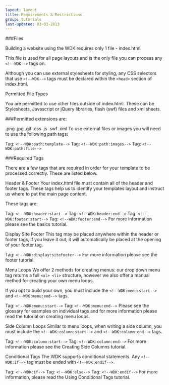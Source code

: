 ```yaml
---
layout: layout
title: Requirements & Restrictions
group: tutorials
last-updated: 03-03-2013
---
```


###Files

Building a website using the WDK requires only 1 file - index.html. 

This file is used for all page layouts and is the only file you can process any `<!--WDK-->` tags on.

Although you can use external stylesheets for styling, any CSS selectors that use `<!--WDK-->` tags must be declared within the `<head>` section of index.html.

Permitted File Types

You are permitted to use other files outside of index.html. These can be Stylesheets, Javascript or jQuery libraries, flash (swf) files and xml sheets.

###Permitted extensions are:

.png 
.jpg 
.gif 
.css 
.js 
.swf 
.xml
To use external files or images you will need to use the following path tags:

Tag: `<!--WDK:path:template-->`
Tag: `<!--WDK:path:images-->`
Tag: `<!--WDK:path:file-->`

###Required Tags

There are a few tags that are required in order for your template to be processed correctly. 
These are listed below.

Header & Footer
Your index.html file must contain all of the header and footer tags. These tags help us to identify your templates layout and instruct us where to put the main page content. 

These tags are:

Tag: `<!--WDK:header:start-->`
Tag: `<!--WDK:header:end-->`
Tag: `<!--WDK:footer:start-->`
Tag: `<!--WDK:footer:end-->`
For more information please see the basics tutorial.

Display Site Footer
This tag may be placed anywhere within the header or footer tags, if you leave it out, it will automatically be placed at the opening of your footer tag.

Tag: `<!--WDK:display:sitefooter-->`
For more information please see the footer tutorial.

Menu Loops
We offer 2 methods for creating menus: our drop down menu tag returns a full `<ul> <li>` structure, however we also offer a manual method for creating your own menu loops. 

If you opt to build your own, you must include the `<!--WDK:menu:start-->` and `<!--WDK:menu:end-->` tags.

Tag: `<!--WDK:menu:start-->`
Tag: `<!--WDK:menu:end-->`
Please see the glossary for examples on individual tags and for more information please read the tutorial on creating menu loops.

Side Column Loops
Similar to menu loops, when writing a side column, you must include the `<!--WDK:column:start-->` and `<!--WDK:column:end-->` tags.

Tag: `<!--WDK:column:start-->`
Tag: `<!--WDK:column:end-->`
For more information please see the Creating Side Columns tutorial.

Conditional Tags
The WDK supports conditional statements. Any `<!--WDK:if-->` tag must be ended with `<!--WDK:endif-->`.

Tag: `<!--WDK:if-->`
Tag: `<!--WDK:else-->`
Tag: `<!--WDK:endif-->`
For more information, please read the Using Conditional Tags tutorial.